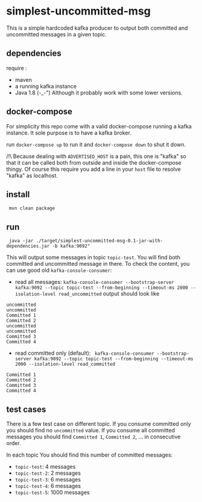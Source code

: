 # simplest-uncommitted-msg

This is a simple hardcoded kafka producer to output both committed and uncommitted messages in a given topic.

## dependencies

require :
- maven
- a running kafka instance
- Java 1.8 (-_-") Although it probably work with some lower versions.

## docker-compose

For simplicity this repo come with a valid docker-compose running a kafka instance.
It sole purpose is to have a kafka broker.

run `docker-compose up` to run it and `docker-compose down` to shut it down.

/!\ Because dealing with `ADVERTISED_HOST` is a pain, this one is "kafka" so that it can be called both from outside and inside the docker-compose thingy.
Of course this  require you add a line in your `host` file to resolve "kafka" as localhost.

## install

` mvn clean package`

## run

` java -jar ./target/simplest-uncommitted-msg-0.1-jar-with-dependencies.jar -b kafka:9092"`

This will output some messages in topic `topic-test`. You will find both committed and uncommitted message in there.
To check the content, you can use good old `kafka-console-consumer`:

- read all messages: 
`kafka-console-consumer --bootstrap-server kafka:9092 --topic topic-test --from-beginning --timeout-ms 2000 --isolation-level read_uncommitted`
output should look like 
```
uncommitted
uncommitted
Committed 1
Committed 2
uncommitted
uncommitted
Committed 3
Committed 4
```

- read committed only (default): 
` kafka-console-consumer --bootstrap-server kafka:9092 --topic topic-test --from-beginning --timeout-ms 2000 --isolation-level read_committed`
```
Committed 1
Committed 2
Committed 3
Committed 4
```

## test cases

There is a few test case on different topic. 
If you consume committed only you should find no `uncommitted` value.
If you consume all committed messages you should find `Committed 1`, `Committed 2`, ... in consecutive order.

In each topic You should find this number of committed messages:

- `topic-test`: 4 messages
- `topic-test-2`: 2 messages
- `topic-test-3`: 6 messages
- `topic-test-4`: 6 messages
- `topic-test-5`: 1000 messages
